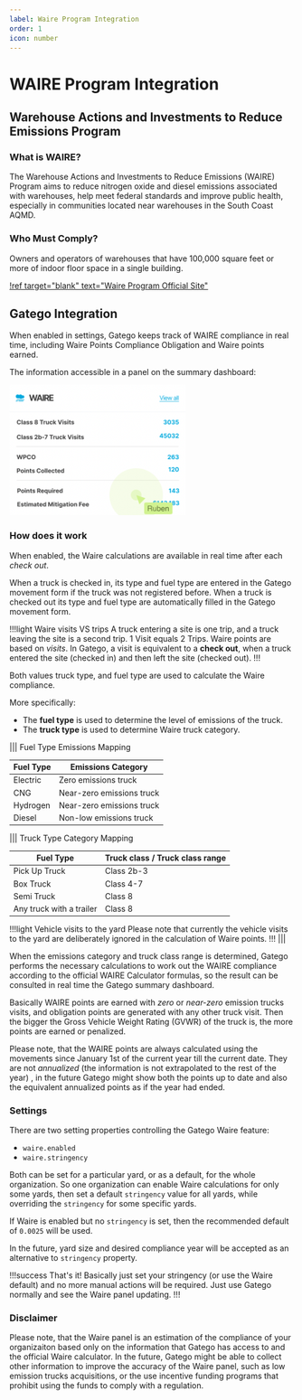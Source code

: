 ```yaml
---
label: Waire Program Integration
order: 1
icon: number
---
```


# WAIRE Program Integration

## Warehouse Actions and Investments to Reduce Emissions Program

### What is WAIRE?
The Warehouse Actions and Investments to Reduce Emissions (WAIRE)
Program aims to reduce nitrogen oxide and diesel emissions associated
with warehouses, help meet federal standards and improve public health,
especially in communities located near warehouses in the South Coast AQMD.

### Who Must Comply?
Owners and operators of warehouses that have 100,000 square feet or more
of indoor floor space in a single building.

[!ref target="blank" text="Waire Program Official Site"](http://www.aqmd.gov/home/rules-compliance/compliance/waire-program)


## Gatego Integration

When enabled in settings, Gatego keeps track of WAIRE compliance in real time, including Waire Points Compliance Obligation and Waire points earned.

The information accessible in a panel on the summary dashboard:

![Gatego Waire Panel](/static/site/extra_features/waire/waire_panel.png)


### How does it work

When enabled, the Waire calculations are available in real time after each _check out_.

When a truck is checked in, its type and fuel type are entered in the Gatego movement form if the truck was not registered before.
When a truck is checked out its type and fuel type are automatically filled in the Gatego movement form.

!!!light Waire visits VS trips
A truck entering a site is one trip, and a truck leaving the site is a second trip. 1 Visit equals 2 Trips.
Waire points are based on _visits_. In Gatego, a visit is equivalent to a **check out**, when a truck entered the site (checked in)
and then left the site (checked out).
!!!

Both values truck type, and fuel type are used to calculate the Waire compliance.

More specifically:

- The **fuel type** is used to determine the level of emissions of the truck. 
- The **truck type** is used to determine Waire truck category. 

||| Fuel Type Emissions Mapping

Fuel Type   | Emissions Category
---    | ---
Electric | Zero emissions truck
CNG | Near-zero emissions truck
Hydrogen | Near-zero emissions truck
Diesel | Non-low emissions truck


||| Truck Type Category Mapping

Fuel Type   | Truck class / Truck class range
---    | ---
Pick Up Truck | Class 2b-3
Box Truck | Class 4-7
Semi Truck | Class 8
Any truck with a trailer | Class 8

!!!light Vehicle visits to the yard
Please note that currently the vehicle visits to the yard are deliberately ignored in the calculation of Waire points. 
!!!
|||

When the emissions category and truck class range is determined, Gatego performs the necessary calculations to work out the WAIRE compliance according to the official WAIRE Calculator formulas, so the result can be consulted in real time the Gatego summary dashboard.

Basically WAIRE points are earned with _zero_ or _near-zero_ emission trucks visits, and obligation points are generated with any other truck visit. Then the bigger the Gross Vehicle
Weight Rating (GVWR) of the truck is, the more points are earned or penalized. 

Please note, that the WAIRE points are always calculated using the movements since January 1st of the current year till the current date. They are not _annualized_ (the information is not extrapolated to the rest of the year) , in the future Gatego might show both the points up to date and also the equivalent annualized points as if the year had ended.

### Settings

There are two setting properties controlling the Gatego Waire feature:

- `waire.enabled`
- `waire.stringency`

Both can be set for a particular yard, or as a default, for the whole organization.
So one organization can enable Waire calculations for only some yards, then set a default `stringency` value for all yards, while overriding the `stringency` for some specific yards.

If Waire is enabled but no `stringency` is set, then the recommended default of `0.0025` will be used.

In the future, yard size and desired compliance year will be accepted as an alternative to `stringency` property.


!!!success That's it!
Basically just set your stringency (or use the Waire default) and no more manual actions will be required. Just use Gatego normally and see the Waire panel updating.
!!!

### Disclaimer

Please note, that the Waire panel is an estimation of the compliance of your organizaiton based only on the information that Gatego has access to and the official Waire calculator.
In the future, Gatego might be able to collect other information to improve the accuracy of the Waire panel, such as low emission trucks acquisitions, or the use incentive funding programs that prohibit using the funds to comply with a regulation.

